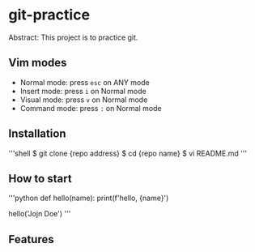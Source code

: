 # git-practice

Abstract: This project is to practice git.

## Vim modes

- Normal mode: press `esc` on ANY mode
- Insert mode: press `i` on Normal mode
- Visual mode: press `v` on Normal mode
- Command mode: press `:` on Normal mode

## Installation

'''shell
$ git clone {repo address}
$ cd {repo name}
$ vi README.md
'''


## How to start

'''python
def hello(name):
	print(f'hello, {name}')

hello('Jojn Doe')
'''

## Features
